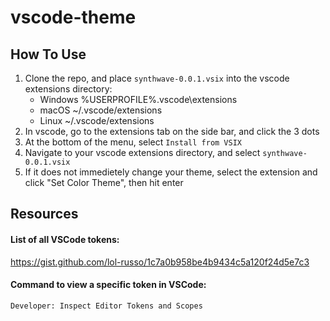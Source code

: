 # vscode-theme

## How To Use
1. Clone the repo, and place `synthwave-0.0.1.vsix` into the vscode extensions directory:
    - Windows %USERPROFILE%\.vscode\extensions
    - macOS ~/.vscode/extensions
    - Linux ~/.vscode/extensions
2. In vscode, go to the extensions tab on the side bar, and click the 3 dots
3. At the bottom of the menu, select `Install from VSIX`
4. Navigate to your vscode extensions directory, and select `synthwave-0.0.1.vsix`
5. If it does not immedietely change your theme, select the extension and click "Set Color Theme", then hit enter


## Resources
#### List of all VSCode tokens:</br>
https://gist.github.com/lol-russo/1c7a0b958be4b9434c5a120f24d5e7c3

#### Command to view a specific token in VSCode:</br>
`Developer: Inspect Editor Tokens and Scopes`
